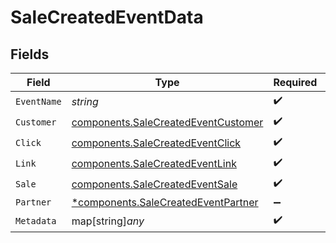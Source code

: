 # SaleCreatedEventData


## Fields

| Field                                                                                      | Type                                                                                       | Required                                                                                   | Description                                                                                |
| ------------------------------------------------------------------------------------------ | ------------------------------------------------------------------------------------------ | ------------------------------------------------------------------------------------------ | ------------------------------------------------------------------------------------------ |
| `EventName`                                                                                | *string*                                                                                   | :heavy_check_mark:                                                                         | N/A                                                                                        |
| `Customer`                                                                                 | [components.SaleCreatedEventCustomer](../../models/components/salecreatedeventcustomer.md) | :heavy_check_mark:                                                                         | N/A                                                                                        |
| `Click`                                                                                    | [components.SaleCreatedEventClick](../../models/components/salecreatedeventclick.md)       | :heavy_check_mark:                                                                         | N/A                                                                                        |
| `Link`                                                                                     | [components.SaleCreatedEventLink](../../models/components/salecreatedeventlink.md)         | :heavy_check_mark:                                                                         | N/A                                                                                        |
| `Sale`                                                                                     | [components.SaleCreatedEventSale](../../models/components/salecreatedeventsale.md)         | :heavy_check_mark:                                                                         | N/A                                                                                        |
| `Partner`                                                                                  | [*components.SaleCreatedEventPartner](../../models/components/salecreatedeventpartner.md)  | :heavy_minus_sign:                                                                         | N/A                                                                                        |
| `Metadata`                                                                                 | map[string]*any*                                                                           | :heavy_check_mark:                                                                         | N/A                                                                                        |